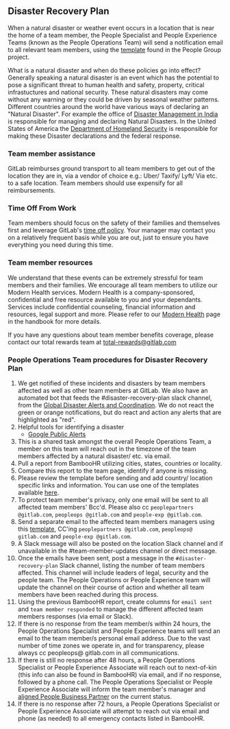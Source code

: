 ## Disaster Recovery Plan

When a natural disaster or weather event occurs in a location that is near the home of a team member, the People Specialist and People Experience Teams (known as the People Operations Team) will send a notification email to all relevant team members, using the [template](https://gitlab.com/gitlab-com/people-group/General/-/blob/master/.gitlab/email_templates/natural_disaster_notification.md) found in the People Group project.   

What is a natural disaster and when do these policies go into effect?  Generally speaking a natural disaster is an event which has the potential to pose a significant threat to human health and safety, property, critical infrastuctures and national security. These natural disasters may come without any warning or they could be driven by seasonal weather patterns.  Different countries around the world have various ways of declaring an "Natural Disaster".  For example the office of [Disaster Management in India](https://ndma.gov.in) is responsible for managing and declaring Natural Disasters.  In the United States of America the [Department of Homeland Security](https://www.dhs.gov/natural-disasters) is responsible for making these Disaster declarations and the federal response.

### Team member assistance

GitLab reimburses ground transport to all team members to get out of the location they are in, via a vendor of choice e.g.: Uber/ Taxify/ Lyft/ Via etc. to a safe location.  Team members should use expensify for all reimbursements. 

### Time Off From Work

Team members should focus on the safety of their families and themselves first and leverage GitLab's [time off policy](/handbook/paid-time-off/). Your manager may contact you on a relatively frequent basis while you are out, just to ensure you have everything you need during this time.

### Team member resources

We understand that these events can be extremely stressful for team members and their families. We encourage all team members to utilize our Modern Health services. Modern Health is a company-sponsored, confidential and free resource available to you and your dependants. Services include confidential counseling, financial information and resources, legal support and more. Please refer to our [Modern Health](/handbook/total-rewards/benefits/modern-health/) page in the handbook for more details.

If you have any questions about team member benefits coverage, please contact our total rewards team at total-rewards@gitlab.com

### People Operations Team procedures for Disaster Recovery Plan

1. We get notified of these incidents and disasters by team members affected as well as other team members at GitLab. We also have an automated bot that feeds the #disaster-recovery-plan slack channel, from the [Global Disaster Alerts and Coordination](https://gdacs.org/). We do not react the green or orange notifications, but do react and action any alerts that are highlighted as "red". 
1. Helpful tools for identifying a disaster
    - [Google Public Alerts](https://google.org/publicalerts/map)
1. This is a shared task amongst the overall People Operations Team, a member on this team will reach out in the timezone of the team members affected by a natural disaster/ etc. via email. 
1. Pull a report from BambooHR utilizing cities, states, countries or locality.
1. Compare this report to the team page, identify if anyone is missing.
1. Please review the template before sending and add country/ location specific links and information. You can use one of the templates available [here](https://gitlab.com/gitlab-com/people-group/people-operations/General/-/tree/master/.gitlab/email_templates).
1. To protect team member's privacy, only one email will be sent to all affected team members' Bcc'd. Please also cc `peoplepartners @gitlab.com`, `peopleops @gitlab.com` and `people-exp @gitlab.com`.
1. Send a separate email to the affected team members managers using this [template](.gitlab/email_templates/disaster_recovery_manager_email.md), CC'ing `peoplepartners @gitlab.com`, `peopleops@ gitlab.com` and `people-exp @gitlab.com`.
1. A Slack message will also be posted on the location Slack channel and if unavailable in the #team-member-updates channel or direct message. 
1. Once the emails have been sent, post a message in the `#disaster-recovery-plan` Slack channel, listing the number of team members affected. This channel will include leaders of legal, security and the people team. The People Operations or People Experience team will update the channel on their course of action and whether all team members have been reached during this process.
1. Using the previous BambooHR report, create columns for `email sent` and `team member responded` to manage the different affected team members responses (via email or Slack).
1. If there is no response from the team member/s within 24 hours, the People Operations Specialist and People Experience teams will send an email to the team member/s personal email address. Due to the vast number of time zones we operate in, and for transparency, please always cc peopleops@ gitlab.com in all communications.
1. If there is still no response after 48 hours, a People Operations Specialist or People Experience Associate will reach out to next-of-kin (this info can also be found in BambooHR) via email, and if no response, followed by a phone call. The People Operations Specialist or People Experience Associate will inform the team member's manager and [aligned People Business Partner](https://about.gitlab.com/handbook/people-group/#people-business-partner-alignment-to-division) on the current status. 
1. If there is no response after 72 hours, a People Operations Specialist or People Experience Associate will attempt to reach out via email and phone (as needed) to all emergency contacts listed in BambooHR.
